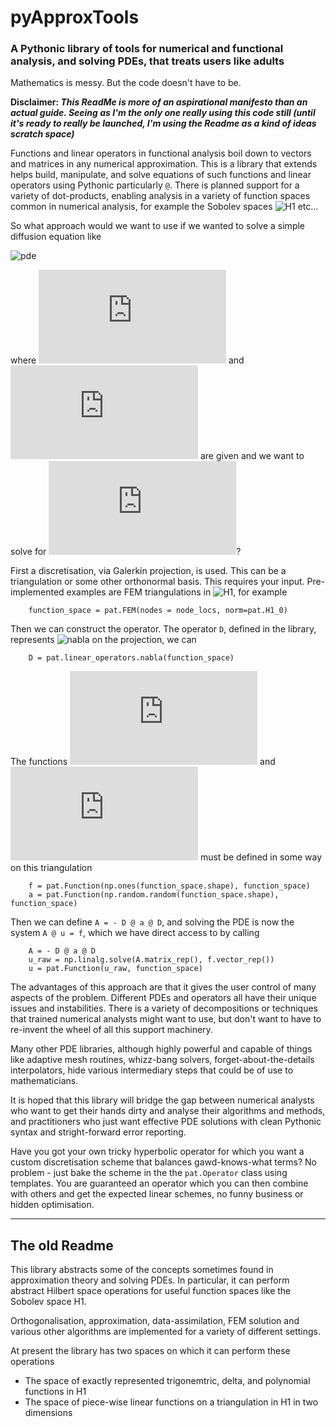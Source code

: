 # pyApproxTools

### A Pythonic library of tools for numerical and functional analysis, and solving PDEs, that treats users like adults

Mathematics is messy. But the code doesn't have to be.

**Disclaimer: _This ReadMe is more of an aspirational manifesto than an actual guide. Seeing as I'm the only one really using this code still (until it's ready to really be launched, I'm using the Readme as a kind of ideas scratch space)_**

Functions and linear operators in functional analysis boil down to vectors and matrices in any numerical approximation. This is a library that extends helps build, manipulate, and solve equations of such functions and linear operators using Pythonic particularly ```@```. There is planned support for a variety of dot-products, enabling analysis in a variety of function spaces common in numerical analysis, for example the Sobolev spaces ![H1](http://latex.codecogs.com/gif.latex?H^1) etc...

So what approach would we want to use if we wanted to solve a simple diffusion equation like 

![pde](http://latex.codecogs.com/gif.latex?-\nabla\cdot(a(x)\nabla&space;u(u))=f(x)) 

where ![a](http://latex.codecogs.com/gif.latex?a(x)) and ![f](http://latex.codecogs.com/gif.latex?f(x)) are given and we want to solve for ![u](http://latex.codecogs.com/gif.latex?u)?

First a discretisation, via Galerkin projection, is used. This can be a triangulation or some other orthonormal basis. This requires your input. Pre-implemented examples are FEM triangulations in ![H1](http://latex.codecogs.com/gif.latex?H^1_0), for example 

```
    function_space = pat.FEM(nodes = node_locs, norm=pat.H1_0)
```

Then we can construct the operator. The operator ```D```, defined in the library, represents ![nabla](http://latex.codecogs.com/gif.latex?\nabla) on the projection, we can 
```
    D = pat.linear_operators.nabla(function_space)
```
The functions ![a](http://latex.codecogs.com/gif.latex?a(x)) and ![f](http://latex.codecogs.com/gif.latex?f(x)) must be defined in some way on this triangulation
```
    f = pat.Function(np.ones(function_space.shape), function_space)
    a = pat.Function(np.random.random(function_space.shape), function_space)
```

Then we can define ``` A = - D @ a @ D ```, and solving the PDE is now the system ``` A @ u = f ```, which we have direct access to by calling 

``` 
    A = - D @ a @ D
    u_raw = np.linalg.solve(A.matrix_rep(), f.vector_rep()) 
    u = pat.Function(u_raw, function_space)
```

The advantages of this approach are that it gives the user control of many aspects of the problem. Different PDEs and operators all have their unique issues and instabilities. There is a variety of decompositions or techniques that trained numerical analysts might want to use, but don't want to have to re-invent the wheel of all this support machinery.

Many other PDE libraries, although highly powerful and capable of things like adaptive mesh routines, whizz-bang solvers, forget-about-the-details interpolators, hide various intermediary steps that could be of use to mathematicians.

It is hoped that this library will bridge the gap between numerical analysts who want to get their hands dirty and analyse their algorithms and methods, and practitioners who just want effective PDE solutions with clean Pythonic syntax and stright-forward error reporting.

Have you got your own tricky hyperbolic operator for which you want a custom discretisation scheme that balances gawd-knows-what terms? No problem - just bake the scheme in the the ```pat.Operator``` class using templates. You are guaranteed an operator which you can then combine with others and get the expected linear schemes, no funny business or hidden optimisation.

---

## The old Readme


This library abstracts some of the concepts sometimes found in approximation theory and solving PDEs. In particular, it can perform abstract Hilbert space operations for useful function spaces like the Sobolev space H1.

Orthogonalisation, approximation, data-assimilation, FEM solution and various other algorithms are implemented for a variety of different settings.

At present the library has two spaces on which it can perform these operations
* The space of exactly represented trigonemtric, delta, and polynomial functions in H1
* The space of piece-wise linear functions on a triangulation in H1 in two dimensions
